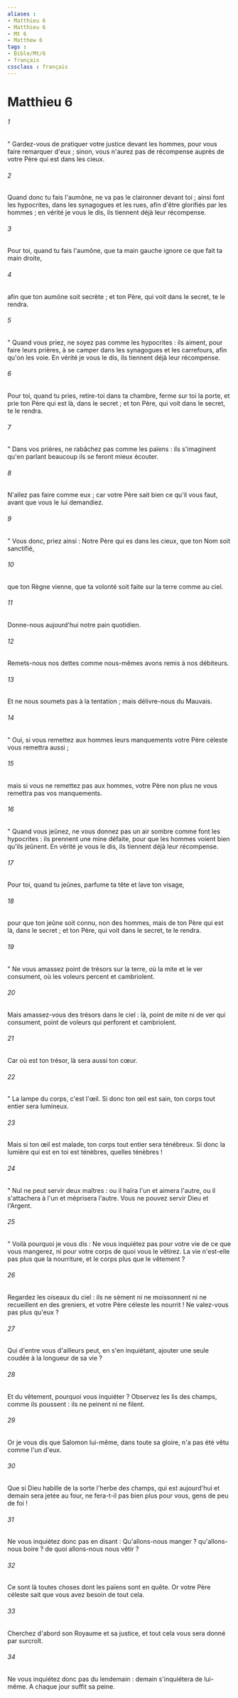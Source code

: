 ```yaml
---
aliases : 
- Matthieu 6
- Matthieu 6
- Mt 6
- Matthew 6
tags : 
- Bible/Mt/6
- français
cssclass : français
---
```


# Matthieu 6

###### 1
" Gardez-vous de pratiquer votre justice devant les hommes, pour vous faire remarquer d'eux ; sinon, vous n'aurez pas de récompense auprès de votre Père qui est dans les cieux. 
###### 2
Quand donc tu fais l'aumône, ne va pas le claironner devant toi ; ainsi font les hypocrites, dans les synagogues et les rues, afin d'être glorifiés par les hommes ; en vérité je vous le dis, ils tiennent déjà leur récompense. 
###### 3
Pour toi, quand tu fais l'aumône, que ta main gauche ignore ce que fait ta main droite, 
###### 4
afin que ton aumône soit secrète ; et ton Père, qui voit dans le secret, te le rendra. 
###### 5
" Quand vous priez, ne soyez pas comme les hypocrites : ils aiment, pour faire leurs prières, à se camper dans les synagogues et les carrefours, afin qu'on les voie. En vérité je vous le dis, ils tiennent déjà leur récompense. 
###### 6
Pour toi, quand tu pries, retire-toi dans ta chambre, ferme sur toi la porte, et prie ton Père qui est là, dans le secret ; et ton Père, qui voit dans le secret, te le rendra. 
###### 7
" Dans vos prières, ne rabâchez pas comme les païens : ils s'imaginent qu'en parlant beaucoup ils se feront mieux écouter. 
###### 8
N'allez pas faire comme eux ; car votre Père sait bien ce qu'il vous faut, avant que vous le lui demandiez. 
###### 9
" Vous donc, priez ainsi : Notre Père qui es dans les cieux, que ton Nom soit sanctifié, 
###### 10
que ton Règne vienne, que ta volonté soit faite sur la terre comme au ciel. 
###### 11
Donne-nous aujourd'hui notre pain quotidien. 
###### 12
Remets-nous nos dettes comme nous-mêmes avons remis à nos débiteurs. 
###### 13
Et ne nous soumets pas à la tentation ; mais délivre-nous du Mauvais. 
###### 14
" Oui, si vous remettez aux hommes leurs manquements votre Père céleste vous remettra aussi ; 
###### 15
mais si vous ne remettez pas aux hommes, votre Père non plus ne vous remettra pas vos manquements. 
###### 16
" Quand vous jeûnez, ne vous donnez pas un air sombre comme font les hypocrites : ils prennent une mine défaite, pour que les hommes voient bien qu'ils jeûnent. En vérité je vous le dis, ils tiennent déjà leur récompense. 
###### 17
Pour toi, quand tu jeûnes, parfume ta tête et lave ton visage, 
###### 18
pour que ton jeûne soit connu, non des hommes, mais de ton Père qui est là, dans le secret ; et ton Père, qui voit dans le secret, te le rendra. 
###### 19
" Ne vous amassez point de trésors sur la terre, où la mite et le ver consument, où les voleurs percent et cambriolent. 
###### 20
Mais amassez-vous des trésors dans le ciel : là, point de mite ni de ver qui consument, point de voleurs qui perforent et cambriolent. 
###### 21
Car où est ton trésor, là sera aussi ton cœur. 
###### 22
" La lampe du corps, c'est l'œil. Si donc ton œil est sain, ton corps tout entier sera lumineux. 
###### 23
Mais si ton œil est malade, ton corps tout entier sera ténébreux. Si donc la lumière qui est en toi est ténèbres, quelles ténèbres ! 
###### 24
" Nul ne peut servir deux maîtres : ou il haïra l'un et aimera l'autre, ou il s'attachera à l'un et méprisera l'autre. Vous ne pouvez servir Dieu et l'Argent. 
###### 25
" Voilà pourquoi je vous dis : Ne vous inquiétez pas pour votre vie de ce que vous mangerez, ni pour votre corps de quoi vous le vêtirez. La vie n'est-elle pas plus que la nourriture, et le corps plus que le vêtement ? 
###### 26
Regardez les oiseaux du ciel : ils ne sèment ni ne moissonnent ni ne recueillent en des greniers, et votre Père céleste les nourrit ! Ne valez-vous pas plus qu'eux ? 
###### 27
Qui d'entre vous d'ailleurs peut, en s'en inquiétant, ajouter une seule coudée à la longueur de sa vie ? 
###### 28
Et du vêtement, pourquoi vous inquiéter ? Observez les lis des champs, comme ils poussent : ils ne peinent ni ne filent. 
###### 29
Or je vous dis que Salomon lui-même, dans toute sa gloire, n'a pas été vêtu comme l'un d'eux. 
###### 30
Que si Dieu habille de la sorte l'herbe des champs, qui est aujourd'hui et demain sera jetée au four, ne fera-t-il pas bien plus pour vous, gens de peu de foi ! 
###### 31
Ne vous inquiétez donc pas en disant : Qu'allons-nous manger ? qu'allons-nous boire ? de quoi allons-nous nous vêtir ? 
###### 32
Ce sont là toutes choses dont les païens sont en quête. Or votre Père céleste sait que vous avez besoin de tout cela. 
###### 33
Cherchez d'abord son Royaume et sa justice, et tout cela vous sera donné par surcroît. 
###### 34
Ne vous inquiétez donc pas du lendemain : demain s'inquiétera de lui-même. A chaque jour suffit sa peine. 
